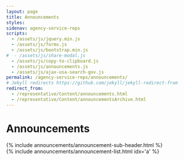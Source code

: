 ```yaml
---
layout: page
title: Announcements
styles:
sidenav: agency-service-reps
scripts:
  - /assets/js/jquery.min.js
  - /assets/js/forms.js
  - /assets/js/bootstrap.min.js
#  - /assets/js/share-modal.js
  - /assets/js/copy-to-clipboard.js
  - /assets/js/announcements.js
  - /assets/js/ajax-usa-search-gov.js
permalink: /agency-service-reps/announcements/
# Jekyll redirects https://github.com/jekyll/jekyll-redirect-from
redirect_from:
  - /representative/Content/announcements.html
  - /representative/Content/announcementsArchive.html
---
```


# Announcements
<section class="plan-news" markdown="1">
{% include announcements/announcement-sub-header.html %}
</section>

<section id="announcement-section" class="plan-news announcements" markdown="1">
{% include announcements/announcement-list.html idx='a' %}
</section>

<!-- CONTENT END -->
